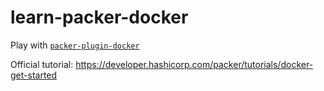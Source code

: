 # learn-packer-docker
Play with [`packer-plugin-docker`](https://github.com/hashicorp/packer-plugin-docker)

Official tutorial: <https://developer.hashicorp.com/packer/tutorials/docker-get-started>
